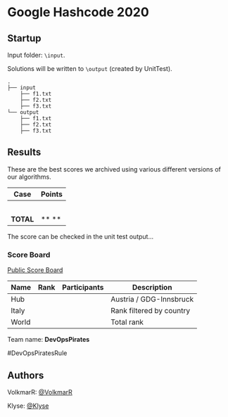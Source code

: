 ﻿# Google Hashcode 2020

## Startup

Input folder: `\input`.

Solutions will be written to `\output` (created by UnitTest).


```
.
├── input
    ├── f1.txt
    ├── f2.txt
    ├── f3.txt
└── output
    ├── f1.txt
    ├── f2.txt
    ├── f3.txt
```


## Results


These are the best scores we archived using various different versions of our algorithms.

| Case                  |  Points  |
|-----------------------|----------|
|                       |          |
|                       |          |
|                       |          |
|                       |          |
|                       |          |
| **TOTAL**             |**      **|

The score can be checked in the unit test output...

### Score Board

[Public Score Board](https://hashcodejudge.withgoogle.com/scoreboard)

| Name                 | Rank | Participants | Description             |
| -------------------- | ---- | ------------ | ----------------------- |
| Hub                  |      |              | Austria / GDG-Innsbruck |
| Italy                |      |              | Rank filtered by country|
| World                |      |              | Total rank              |

Team name: **DevOpsPirates**

\#DevOpsPiratesRule

## Authors
VolkmarR: [@VolkmarR](https://github.com/VolkmarR/)

Klyse: [@Klyse](https://github.com/klyse/)
